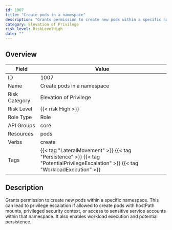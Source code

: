 ```yaml
---
id: 1007
title: "Create pods in a namespace"
description: "Grants permission to create new pods within a specific namespace. This can lead to privilege escalation if allowed to create pods with hostPath mounts, privileged security context, or access to sensitive service accounts within that namespace. It also enables workload execution and potential persistence."
category: Elevation of Privilege
risk_level: RiskLevelHigh
date: ""
---
```


## Overview

| Field         | Value                                                                                                                              |
| ------------- | ---------------------------------------------------------------------------------------------------------------------------------- |
| ID            | 1007                                                                                                                               |
| Name          | Create pods in a namespace                                                                                                         |
| Risk Category | Elevation of Privilege                                                                                                             |
| Risk Level    | {{< risk High >}}                                                                                                                  |
| Role Type     | Role                                                                                                                               |
| API Groups    | core                                                                                                                               |
| Resources     | pods                                                                                                                               |
| Verbs         | create                                                                                                                             |
| Tags          | {{< tag "LateralMovement" >}} {{< tag "Persistence" >}} {{< tag "PotentialPrivilegeEscalation" >}} {{< tag "WorkloadExecution" >}} |

## Description

Grants permission to create new pods within a specific namespace. This can lead to privilege escalation if allowed to create pods with hostPath mounts, privileged security context, or access to sensitive service accounts within that namespace. It also enables workload execution and potential persistence.
